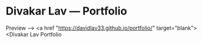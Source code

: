 # Divakar Lav — Portfolio

Preview --> <a href "https://davidlav33.github.io/portfolio/" target="blank"> <Divakar Lav Portfolio</a>


